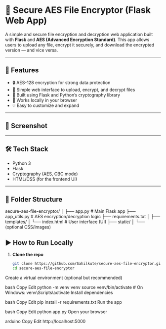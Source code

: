 # 🔐 Secure AES File Encryptor (Flask Web App)

A simple and secure file encryption and decryption web application built with **Flask** and **AES (Advanced Encryption Standard)**. This app allows users to upload any file, encrypt it securely, and download the encrypted version — and vice versa.

---

## 🚀 Features

- 🔒 AES-128 encryption for strong data protection
- 🧾 Simple web interface to upload, encrypt, and decrypt files
- 🧠 Built using Flask and Python’s cryptography library
- 💾 Works locally in your browser
- 💡 Easy to customize and expand

---

## 📸 Screenshot



---

## 🛠 Tech Stack

- Python 3
- Flask
- Cryptography (AES, CBC mode)
- HTML/CSS (for the frontend UI)

---

## 📁 Folder Structure

secure-aes-file-encryptor/
│
├── app.py # Main Flask app
├── app_utils.py # AES encryption/decryption logic
├── requirements.txt
│
├── templates/
│ └── index.html # User interface (UI)
├── static/
│ └── (optional CSS/images)


## ▶️ How to Run Locally

1. **Clone the repo**
   ```bash
   git clone https://github.com/Sahilkute/secure-aes-file-encryptor.git
   cd secure-aes-file-encryptor
Create a virtual environment (optional but recommended)

bash
Copy
Edit
python -m venv venv
source venv/bin/activate  # On Windows: venv\Scripts\activate
Install dependencies

bash
Copy
Edit
pip install -r requirements.txt
Run the app

bash
Copy
Edit
python app.py
Open your browser

arduino
Copy
Edit
http://localhost:5000
